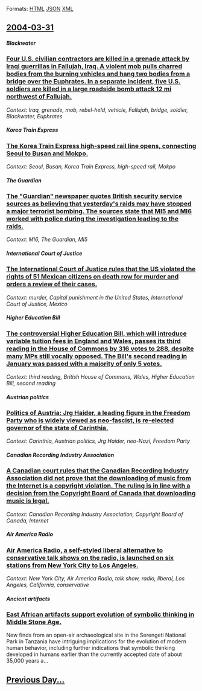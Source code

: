 
Formats: [HTML](2004/03/31/index.html)  [JSON](2004/03/31/index.json)  [XML](2004/03/31/index.xml)  

## [2004-03-31](/news/2004/03/31/index.md)

##### Blackwater
### [ Four U.S. civilian contractors are killed in a grenade attack by Iraqi guerrillas in Fallujah, Iraq. A violent mob pulls charred bodies from the burning vehicles and hang two bodies from a bridge over the Euphrates. In a separate incident, five U.S. soldiers are killed in a large roadside bomb attack 12 mi northwest of Fallujah. ](/news/2004/03/31/four-u-s-civilian-contractors-are-killed-in-a-grenade-attack-by-iraqi-guerrillas-in-fallujah-iraq-a-violent-mob-pulls-charred-bodies-fro.md)
_Context: Iraq, grenade, mob, rebel-held, vehicle, Fallujah, bridge, soldier, Blackwater, Euphrates_

##### Korea Train Express
### [ The Korea Train Express high-speed rail line opens, connecting Seoul to Busan and Mokpo. ](/news/2004/03/31/the-korea-train-express-high-speed-rail-line-opens-connecting-seoul-to-busan-and-mokpo.md)
_Context: Seoul, Busan, Korea Train Express, high-speed rail, Mokpo_

##### The Guardian
### [ The "Guardian" newspaper quotes British security service sources as believing that yesterday's raids may have stopped a major terrorist bombing. The sources state that MI5 and MI6 worked with police during the investigation leading to the raids. ](/news/2004/03/31/the-guardian-newspaper-quotes-british-security-service-sources-as-believing-that-yesterday-s-raids-may-have-stopped-a-major-terrorist-bom.md)
_Context: MI6, The Guardian, MI5_

##### International Court of Justice
### [ The International Court of Justice rules that the US violated the rights of 51 Mexican citizens on death row for murder and orders a review of their cases. ](/news/2004/03/31/the-international-court-of-justice-rules-that-the-us-violated-the-rights-of-51-mexican-citizens-on-death-row-for-murder-and-orders-a-review.md)
_Context: murder, Capital punishment in the United States, International Court of Justice, Mexico_

##### Higher Education Bill
### [ The controversial Higher Education Bill, which will introduce variable tuition fees in England and Wales, passes its third reading in the House of Commons by 316 votes to 288, despite many MPs still vocally opposed. The Bill's second reading in January was passed with a majority of only 5 votes. ](/news/2004/03/31/the-controversial-higher-education-bill-which-will-introduce-variable-tuition-fees-in-england-and-wales-passes-its-third-reading-in-the-h.md)
_Context: third reading, British House of Commons, Wales, Higher Education Bill, second reading_

##### Austrian politics
### [ Politics of Austria: Jrg Haider, a leading figure in the Freedom Party who is widely viewed as neo-fascist, is re-elected governor of the state of Carinthia. ](/news/2004/03/31/politics-of-austria-jorg-haider-a-leading-figure-in-the-freedom-party-who-is-widely-viewed-as-neo-fascist-is-re-elected-governor-of-the.md)
_Context: Carinthia, Austrian politics, Jrg Haider, neo-Nazi, Freedom Party_

##### Canadian Recording Industry Association
### [ A Canadian court rules that the Canadian Recording Industry Association did not prove that the downloading of music from the Internet is a copyright violation. The ruling is in line with a decision from the Copyright Board of Canada that downloading music is legal. ](/news/2004/03/31/a-canadian-court-rules-that-the-canadian-recording-industry-association-did-not-prove-that-the-downloading-of-music-from-the-internet-is-a.md)
_Context: Canadian Recording Industry Association, Copyright Board of Canada, Internet_

##### Air America Radio
### [ Air America Radio, a self-styled liberal alternative to conservative talk shows on the radio, is launched on six stations from New York City to Los Angeles. ](/news/2004/03/31/air-america-radio-a-self-styled-liberal-alternative-to-conservative-talk-shows-on-the-radio-is-launched-on-six-stations-from-new-york-cit.md)
_Context: New York City, Air America Radio, talk show, radio, liberal, Los Angeles, California, conservative_

##### Ancient artifacts
### [ East African artifacts support evolution of symbolic thinking in Middle Stone Age. ](/news/2004/03/31/east-african-artifacts-support-evolution-of-symbolic-thinking-in-middle-stone-age.md)
New finds from an open-air archaeological site in the Serengeti National Park in Tanzania have intriguing implications for the evolution of modern human behavior, including further indications that symbolic thinking developed in humans earlier than the currently accepted date of about 35,000 years a...

## [Previous Day...](/news/2004/03/30/index.md)

